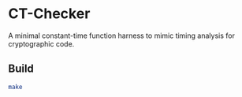 # CT-Checker
A minimal constant-time function harness to mimic timing analysis for cryptographic code.

## Build
```bash
make
